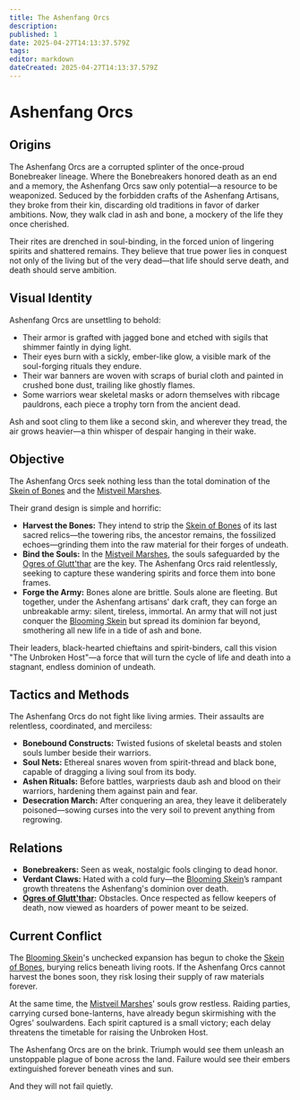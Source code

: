 ```yaml
---
title: The Ashenfang Orcs
description: 
published: 1
date: 2025-04-27T14:13:37.579Z
tags: 
editor: markdown
dateCreated: 2025-04-27T14:13:37.579Z
---
```


# Ashenfang Orcs

## Origins

The Ashenfang Orcs are a corrupted splinter of the once-proud Bonebreaker lineage. Where the Bonebreakers honored death as an end and a memory, the Ashenfang Orcs saw only potential—a resource to be weaponized. Seduced by the forbidden crafts of the Ashenfang Artisans, they broke from their kin, discarding old traditions in favor of darker ambitions. Now, they walk clad in ash and bone, a mockery of the life they once cherished.

Their rites are drenched in soul-binding, in the forced union of lingering spirits and shattered remains. They believe that true power lies in conquest not only of the living but of the very dead—that life should serve death, and death should serve ambition.

## Visual Identity

Ashenfang Orcs are unsettling to behold:

- Their armor is grafted with jagged bone and etched with sigils that shimmer faintly in dying light.
- Their eyes burn with a sickly, ember-like glow, a visible mark of the soul-forging rituals they endure.
- Their war banners are woven with scraps of burial cloth and painted in crushed bone dust, trailing like ghostly flames.
- Some warriors wear skeletal masks or adorn themselves with ribcage pauldrons, each piece a trophy torn from the ancient dead.

Ash and soot cling to them like a second skin, and wherever they tread, the air grows heavier—a thin whisper of despair hanging in their wake.

## Objective

The Ashenfang Orcs seek nothing less than the total domination of the [Skein of Bones](/geography/region/skein-of-bones.md) and the [Mistveil Marshes](/geography/region/mistveil-marshes.md).

Their grand design is simple and horrific:

- **Harvest the Bones:** They intend to strip the [Skein of Bones](/geography/region/skein-of-bones.md) of its last sacred relics—the towering ribs, the ancestor remains, the fossilized echoes—grinding them into the raw material for their forges of undeath.
- **Bind the Souls:** In the [Mistveil Marshes](/geography/region/mistveil-marshes.md), the souls safeguarded by the [Ogres of Glutt'thar](/structure/society/ogres-of-glutt-thar.md) are the key. The Ashenfang Orcs raid relentlessly, seeking to capture these wandering spirits and force them into bone frames.
- **Forge the Army:** Bones alone are brittle. Souls alone are fleeting. But together, under the Ashenfang artisans' dark craft, they can forge an unbreakable army: silent, tireless, immortal. An army that will not just conquer the [Blooming Skein](/geography/region/blooming-skein.md) but spread its dominion far beyond, smothering all new life in a tide of ash and bone.

Their leaders, black-hearted chieftains and spirit-binders, call this vision "The Unbroken Host"—a force that will turn the cycle of life and death into a stagnant, endless dominion of undeath.

## Tactics and Methods

The Ashenfang Orcs do not fight like living armies. Their assaults are relentless, coordinated, and merciless:

- **Bonebound Constructs:** Twisted fusions of skeletal beasts and stolen souls lumber beside their warriors.
- **Soul Nets:** Ethereal snares woven from spirit-thread and black bone, capable of dragging a living soul from its body.
- **Ashen Rituals:** Before battles, warpriests daub ash and blood on their warriors, hardening them against pain and fear.
- **Desecration March:** After conquering an area, they leave it deliberately poisoned—sowing curses into the very soil to prevent anything from regrowing.

## Relations

- **Bonebreakers:** Seen as weak, nostalgic fools clinging to dead honor.
- **Verdant Claws:** Hated with a cold fury—the [Blooming Skein](/geography/region/blooming-skein.md)’s rampant growth threatens the Ashenfang's dominion over death.
- **[Ogres of Glutt'thar](/structure/society/ogres-of-glutt-thar.md):** Obstacles. Once respected as fellow keepers of death, now viewed as hoarders of power meant to be seized.

## Current Conflict

The [Blooming Skein](/geography/region/blooming-skein.md)'s unchecked expansion has begun to choke the [Skein of Bones](/geography/region/skein-of-bones.md), burying relics beneath living roots. If the Ashenfang Orcs cannot harvest the bones soon, they risk losing their supply of raw materials forever.

At the same time, the [Mistveil Marshes](/geography/region/mistveil-marshes.md)' souls grow restless. Raiding parties, carrying cursed bone-lanterns, have already begun skirmishing with the Ogres' soulwardens. Each spirit captured is a small victory; each delay threatens the timetable for raising the Unbroken Host.

The Ashenfang Orcs are on the brink. Triumph would see them unleash an unstoppable plague of bone across the land. Failure would see their embers extinguished forever beneath vines and sun.

And they will not fail quietly.
